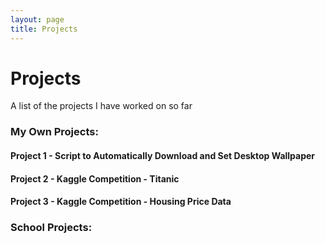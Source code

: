 ```yaml
---
layout: page
title: Projects
---
```


# Projects
A list of the projects I have worked on so far

### My Own Projects:

#### Project 1 - Script to Automatically Download and Set Desktop Wallpaper

#### Project 2 - Kaggle Competition - Titanic

#### Project 3 - Kaggle Competition - Housing Price Data

### School Projects:

